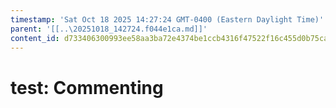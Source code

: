 ```yaml
---
timestamp: 'Sat Oct 18 2025 14:27:24 GMT-0400 (Eastern Daylight Time)'
parent: '[[..\20251018_142724.f044e1ca.md]]'
content_id: d733406300993ee58aa3ba72e4374be1ccb4316f47522f16c455d0b75ca7ecae
---
```


# test: Commenting
